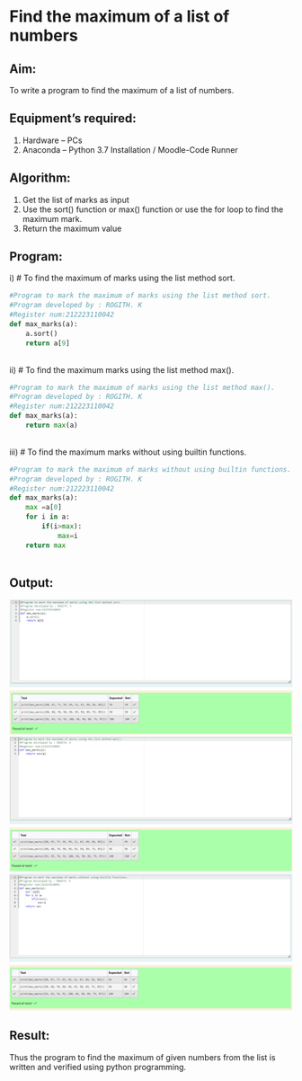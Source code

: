 # Find the maximum of a list of numbers
## Aim:
To write a program to find the maximum of a list of numbers.
## Equipment’s required:
1.	Hardware – PCs
2.	Anaconda – Python 3.7 Installation / Moodle-Code Runner
## Algorithm:
1.	Get the list of marks as input
2.	Use the sort() function or max() function or use the for loop to find the maximum mark.
3.	Return the maximum value
## Program:

i)	# To find the maximum of marks using the list method sort.
```Python
#Program to mark the maximum of marks using the list method sort.
#Program developed by : ROGITH. K
#Register num:212223110042
def max_marks(a):
    a.sort()
    return a[9]



```

ii)	# To find the maximum marks using the list method max().
```Python
#Program to mark the maximum of marks using the list method max().
#Program developed by : ROGITH. K
#Register num:212223110042
def max_marks(a):
    return max(a)



```

iii) # To find the maximum marks without using builtin functions.
```Python
#Program to mark the maximum of marks without using builtin functions.
#Program developed by : ROGITH. K
#Register num:212223110042
def max_marks(a):
    max =a[0]
    for i in a:
        if(i>max):
            max=i
    return max



```



## Output:
![alt text](<Screenshot 2024-04-08 222827.png>)
![alt text](<Screenshot 2024-04-08 222857.png>)
![alt text](<Screenshot 2024-04-08 222914.png>)
## Result:
Thus the program to find the maximum of given numbers from the list is written and verified using python programming.
